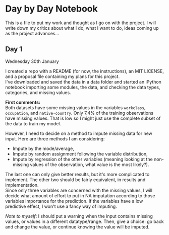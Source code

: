 # Day by Day Notebook

This is a file to put my work and thought as I go on with the project. I will write down my critics about what I do, what I want to do, ideas coming up as the project advances...


## Day 1
Wednesday 30th January

I created a repo with a README (for now, the instructions), an MIT LICENSE, and a proposal file containing my plans for this project.  
I've downloaded and saved the data in a data folder and started an iPython notebook importing some modules, the data, and checking the data types, categories, and missing values.

**First comments:**  
Both datasets have some missing values in the variables `workclass`, `occupation`, and `native-country`. Only 7.4% of the training observations have missing values. That is low so I might just use the complete subset of the data to train my model.

However, I need to decide on a method to impute missing data for new input. Here are three methods I am considering:
- Impute by the mode/average,
- Impute by random assignment following the variable distribution,
- Impute by regression of the other variables (meaning looking at the non-missing values of the observation, what value is the most likely?).

The last one can only give better results, but it's more complicated to implement. The other two should be fairly equivalent, in results and implementation.  
Since only three variables are concerned with the missing values, I will decide what amount of effort to put in NA imputation according to those variables importance for the prediction. If the variables have a low predictive effect, I won't use a fancy way of imputing.

*Note to myself*: I should put a warning when the input contains missing values, or values in a different datatype/range. Then, give a choice: go back and change the value, or continue knowing the value will be imputed.
